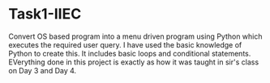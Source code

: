 # Task1-IIEC
Convert OS based program into a menu driven program using Python which executes the required user query.
I have used the basic knowledge of Python to create this. It includes basic loops and conditional statements. EVerything done in this project is exactly as how it was taught in sir's class on Day 3 and Day 4.
